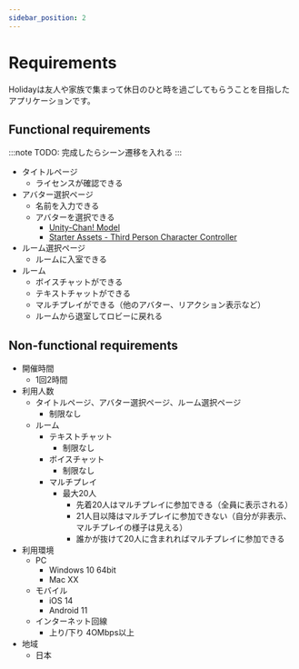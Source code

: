 ```yaml
---
sidebar_position: 2
---
```


# Requirements

Holidayは友人や家族で集まって休日のひと時を過ごしてもらうことを目指したアプリケーションです。

## Functional requirements

:::note
TODO: 完成したらシーン遷移を入れる
:::

- タイトルページ
  - ライセンスが確認できる
- アバター選択ページ
  - 名前を入力できる
  - アバターを選択できる
    - [Unity-Chan! Model](https://assetstore.unity.com/packages/3d/characters/unity-chan-model-18705)
    - [Starter Assets - Third Person Character Controller](https://assetstore.unity.com/packages/essentials/starter-assets-third-person-character-controller-196526)
- ルーム選択ページ
  - ルームに入室できる
- ルーム
  - ボイスチャットができる
  - テキストチャットができる
  - マルチプレイができる（他のアバター、リアクション表示など）
  - ルームから退室してロビーに戻れる

## Non-functional requirements

- 開催時間
  - 1回2時間
- 利用人数
  - タイトルページ、アバター選択ページ、ルーム選択ページ
    - 制限なし
  - ルーム
    - テキストチャット
      - 制限なし
    - ボイスチャット
      - 制限なし
    - マルチプレイ
      - 最大20人
        - 先着20人はマルチプレイに参加できる（全員に表示される）
        - 21人目以降はマルチプレイに参加できない（自分が非表示、マルチプレイの様子は見える）
        - 誰かが抜けて20人に含まれればマルチプレイに参加できる
- 利用環境
  - PC
    - Windows 10 64bit
    - Mac XX
  - モバイル
    - iOS 14
    - Android 11
  - インターネット回線
    - 上り/下り 4OMbps以上
- 地域
  - 日本

